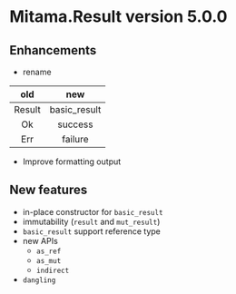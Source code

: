 # Mitama.Result version 5.0.0

## Enhancements

- rename

| old | new |
|:---:|:---:|
| Result | basic_result |
| Ok | success |
| Err | failure |

- Improve formatting output

## New features

- in-place constructor for `basic_result`
- immutability (`result` and `mut_result`)
- `basic_result` support reference type
- new APIs
	- `as_ref`
	- `as_mut`
	- `indirect`
- `dangling`
